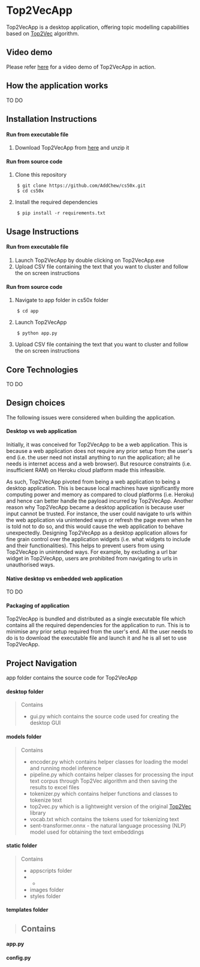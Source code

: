 # Top2VecApp
Top2VecApp is a desktop application, offering topic modelling capabilities based on [Top2Vec](https://github.com/ddangelov/Top2Vec) algorithm.

## Video demo
Please refer [here]() for a video demo of Top2VecApp in action.

## How the application works
TO DO

## Installation Instructions

#### Run from executable file
1. Download Top2VecApp from [here]() and unzip it

#### Run from source code
1. Clone this repository
```
    $ git clone https://github.com/AddChew/cs50x.git
    $ cd cs50x
```
2. Install the required dependencies
```
    $ pip install -r requirements.txt
```

## Usage Instructions

#### Run from executable file
1. Launch Top2VecApp by double clicking on Top2VecApp.exe
2. Upload CSV file containing the text that you want to cluster and follow the on screen instructions

#### Run from source code
1. Navigate to app folder in cs50x folder
```
    $ cd app
```
2. Launch Top2VecApp
```
    $ python app.py
```
3. Upload CSV file containing the text that you want to cluster and follow the on screen instructions

## Core Technologies
TO DO

## Design choices
The following issues were considered when building the application.

#### Desktop vs web application
Initially, it was conceived for Top2VecApp to be a web application. This is because a web application does not require any prior setup from the user's end (i.e. the user need not install anything to run the application; all he needs is internet access and a web browser). But resource constraints (i.e. insufficient RAM) on Heroku cloud platform made this infeasible.

As such, Top2VecApp pivoted from being a web application to being a desktop application. This is because local machines have significantly more computing power and memory as compared to cloud platforms (i.e. Heroku) and hence can better handle the payload incurred by Top2VecApp. Another reason why Top2VecApp became a desktop application is because user input cannot be trusted. For instance, the user could navigate to urls within the web application via unintended ways or refresh the page even when he is told not to do so, and this would cause the web application to behave unexpectedly. Designing Top2VecApp as a desktop application allows for fine grain control over the application widgets (i.e. what widgets to include and their functionalities). This helps to prevent users from using Top2VecApp in unintended ways. For example, by excluding a url bar widget in Top2VecApp, users are prohibited from navigating to urls in unauthorised ways.

#### Native desktop vs embedded web application
TO DO

#### Packaging of application
Top2VecApp is bundled and distributed as a single executable file which contains all the required dependencies for the application to run. This is to minimise any prior setup required from the user's end. All the user needs to do is to download the executable file and launch it and he is all set to use Top2VecApp.

## Project Navigation
app folder contains the source code for Top2VecApp

#### desktop folder
> Contains
> - gui.py which contains the source code used for creating the desktop GUI

#### models folder
> Contains
> - encoder.py which contains helper classes for loading the model and running model inference
> - pipeline.py which contains helper classes for processing the input text corpus through Top2Vec algorithm and then saving the results to excel files
> - tokenizer.py which contains helper functions and classes to tokenize text
> - top2vec.py which is a lightweight version of the original [Top2Vec](https://github.com/ddangelov/Top2Vec) library
> - vocab.txt which contains the tokens used for tokenizing text
> - sent-transformer.onnx - the natural language processing (NLP) model used for obtaining the text embeddings

#### static folder
> Contains
> - appscripts folder
> - -
> - images folder
> - styles folder

#### templates folder
> Contains
> - 

#### app.py

#### config.py